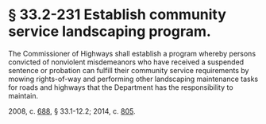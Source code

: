 # § 33.2-231 Establish community service landscaping program.

<p>The Commissioner of Highways shall establish a program whereby persons convicted of nonviolent misdemeanors who have received a suspended sentence or probation can fulfill their community service requirements by mowing rights-of-way and performing other landscaping maintenance tasks for roads and highways that the Department has the responsibility to maintain.</p><p>2008, c. <a href='http://lis.virginia.gov/cgi-bin/legp604.exe?081+ful+CHAP0688'>688</a>, § 33.1-12.2; 2014, c. <a href='http://lis.virginia.gov/cgi-bin/legp604.exe?141+ful+CHAP0805'>805</a>.</p>